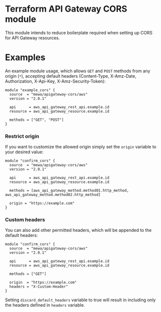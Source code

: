 # Terraform API Gateway CORS module

This module intends to reduce boilerplate required when setting up CORS for API Gateway resources.

# Examples

An example module usage, which allows `GET` and `POST` methods from any origin (`*`), accepting default headers (Content-Type, X-Amz-Date, Authorization, X-Api-Key, X-Amz-Security-Token):

```
module "example_cors" {
  source  = "mewa/apigateway-cors/aws"
  version = "2.0.1"

  api      = aws_api_gateway_rest_api.example.id
  resource = aws_api_gateway_resource.example.id

  methods = ["GET", "POST"]
}
```

### Restrict origin

If you want to customize the allowed origin simply set the `origin` variable to your desired value:

```
module "confirm_cors" {
  source  = "mewa/apigateway-cors/aws"
  version = "2.0.1"

  api      = aws_api_gateway_rest_api.example.id
  resource = aws_api_gateway_resource.example.id

  methods = [aws_api_gateway_method.method01.http_method, aws_api_gateway_method.method02.http_method]

  origin = "https://example.com"
}
```


### Custom headers
You can also add other permitted headers, which will be appended to the default headers:

```
module "confirm_cors" {
  source  = "mewa/apigateway-cors/aws"
  version = "2.0.1"

  api      = aws_api_gateway_rest_api.example.id
  resource = aws_api_gateway_resource.example.id

  methods = ["GET"]

  origin  = "https://example.com"
  headers = "X-Custom-Header"
}
```

Setting `discard_default_headers` variable to true will result in including only the headers defined in `headers` variable.
